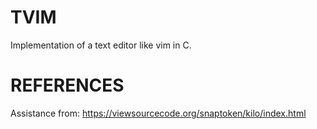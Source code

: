 # TVIM
Implementation of a text editor like vim in C.

# REFERENCES
Assistance from: https://viewsourcecode.org/snaptoken/kilo/index.html
